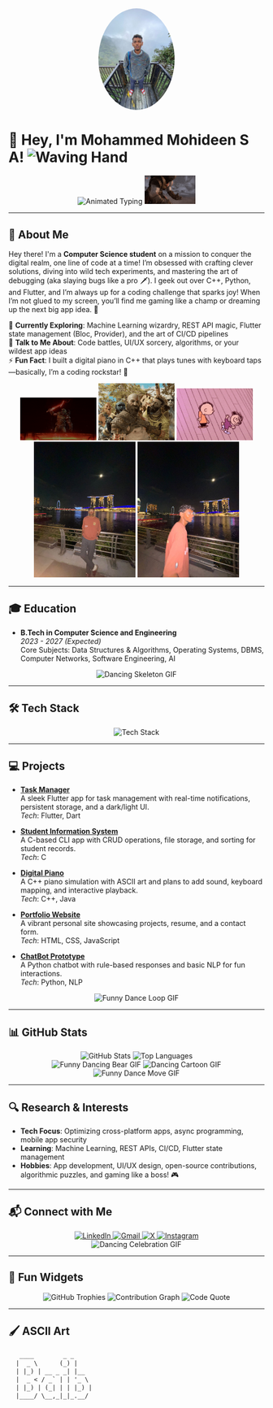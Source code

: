 <div align="center">
  <img src="profile-pic.jpg" width="150" style="border-radius: 50%;" alt="Profile Picture"/>
</div>

# 🎉 Hey, I'm Mohammed Mohideen S A! <img src="https://media.giphy.com/media/hvRJCLFzcasrR4ia7z/giphy.gif" width="25px" alt="Waving Hand"/>

<div align="center">
  <img src="https://readme-typing-svg.herokuapp.com?font=JetBrains+Mono&size=32¢er=true&vCenter=true&width=700&height=80&color=FF6F61&lines=CSE+Code+Crusader;Bug+Slayer+Extraordinaire;Let’s+Build+Epic+Tech+Adventures!" alt="Animated Typing"/>
  <img src="giphy.gif" width="100" alt="GIF 1"/>
</div>

---

## 🌟 About Me

Hey there! I'm a **Computer Science student** on a mission to conquer the digital realm, one line of code at a time! I’m obsessed with crafting clever solutions, diving into wild tech experiments, and mastering the art of debugging (aka slaying bugs like a pro 🗡️). I geek out over C++, Python, and Flutter, and I’m always up for a coding challenge that sparks joy! When I’m not glued to my screen, you’ll find me gaming like a champ or dreaming up the next big app idea. 🚀

🌱 **Currently Exploring**: Machine Learning wizardry, REST API magic, Flutter state management (Bloc, Provider), and the art of CI/CD pipelines  
💬 **Talk to Me About**: Code battles, UI/UX sorcery, algorithms, or your wildest app ideas  
⚡ **Fun Fact**: I built a digital piano in C++ that plays tunes with keyboard taps—basically, I’m a coding rockstar! 🎹

<div align="center">
  <img src="giphy (1).gif" width="150" alt="GIF 2"/>
  <img src="giphy (2).gif" width="150" alt="GIF 3"/>
  <img src="giphy (3).gif" width="150" alt="GIF 4"/>
</div>

<div align="center">
  <img src="photo1.jpg" width="200" alt="Photo 1"/>
  <img src="photo2.jpg" width="200" alt="Photo 2"/>
</div>

---

## 🎓 Education

- **B.Tech in Computer Science and Engineering**  
  *2023 - 2027 (Expected)*  
  Core Subjects: Data Structures & Algorithms, Operating Systems, DBMS, Computer Networks, Software Engineering, AI

<div align="center">
  <img src="funnygif4.gif" width="150" alt="Dancing Skeleton GIF"/>
</div>

---

## 🛠️ Tech Stack

<div align="center">
  <img src="https://skillicons.dev/icons?i=c,cpp,python,dart,java,sql,flutter,android,html,css,js,git,github,vscode&theme=light" alt="Tech Stack"/>
</div>

---

## 💻 Projects

- **[Task Manager](https://github.com/Mohideen2005/task_manager)**  
  A sleek Flutter app for task management with real-time notifications, persistent storage, and a dark/light UI.  
  *Tech*: Flutter, Dart  

- **[Student Information System](https://github.com/Mohideen2005)**  
  A C-based CLI app with CRUD operations, file storage, and sorting for student records.  
  *Tech*: C  

- **[Digital Piano](https://github.com/Mohideen2005)**  
  A C++ piano simulation with ASCII art and plans to add sound, keyboard mapping, and interactive playback.  
  *Tech*: C++, Java  

- **[Portfolio Website](https://github.com/Mohideen2005)**  
  A vibrant personal site showcasing projects, resume, and a contact form.  
  *Tech*: HTML, CSS, JavaScript  

- **[ChatBot Prototype](https://github.com/Mohideen2005)**  
  A Python chatbot with rule-based responses and basic NLP for fun interactions.  
  *Tech*: Python, NLP  

<div align="center">
  <img src="funnygif5.gif" width="150" alt="Funny Dance Loop GIF"/>
</div>

---

## 📊 GitHub Stats

<div align="center">
  <img src="https://github-readme-stats.vercel.app/api?username=Mohideen2005&show_icons=true&theme=gruvbox&hide_border=true" alt="GitHub Stats"/>
  <img src="https://github-readme-stats.vercel.app/api/top-langs/?username=Mohideen2005&layout=compact&theme=gruvbox&hide_border=true" alt="Top Languages"/>
</div>

<div align="center">
  <img src="funnygif1.gif" width="150" alt="Funny Dancing Bear GIF"/>
  <img src="funnygif2.gif" width="150" alt="Dancing Cartoon GIF"/>
  <img src="funnygif3.gif" width="150" alt="Funny Dance Move GIF"/>
</div>

---

## 🔍 Research & Interests

- **Tech Focus**: Optimizing cross-platform apps, async programming, mobile app security  
- **Learning**: Machine Learning, REST APIs, CI/CD, Flutter state management  
- **Hobbies**: App development, UI/UX design, open-source contributions, algorithmic puzzles, and gaming like a boss! 🎮

---

## 📬 Connect with Me

<div align="center">
  <a href="https://www.linkedin.com/in/mohideensa2005/" target="_blank">
    <img src="https://img.shields.io/badge/LinkedIn-0077B5?style=flat-square&logo=linkedin&logoColor=white" alt="LinkedIn"/>
  </a>
  <a href="mailto:9923004120@klu.ac.in" target="_blank">
    <img src="https://img.shields.io/badge/Gmail-D14836?style=flat-square&logo=gmail&logoColor=white" alt="Gmail"/>
  </a>
  <a href="https://x.com/Mohideen2005" target="_blank">
    <img src="https://img.shields.io/badge/X-000000?style=flat-square&logo=x&logoColor=white" alt="X"/>
  </a>
  <a href="https://www.instagram.com/mohideen._.s.a/" target="_blank">
    <img src="https://img.shields.io/badge/Instagram-E4405F?style=flat-square&logo=instagram&logoColor=white" alt="Instagram"/>
  </a>
</div>

<div align="center">
  <img src="funnygif6.gif" width="150" alt="Dancing Celebration GIF"/>
</div>

---

## 🎨 Fun Widgets

<div align="center">
  <img src="https://github-profile-trophy.vercel.app/?username=Mohideen2005&theme=gruvbox&no-frame=true" alt="GitHub Trophies"/>
  <img src="https://github-readme-activity-graph.vercel.app/graph?username=Mohideen2005&theme=gruvbox" alt="Contribution Graph"/>
  <img src="https://quotes-github-readme.vercel.app/api?type=horizontal&theme=radical" alt="Code Quote"/>
</div>

---

## 🖌️ ASCII Art

```ascii
   ____        _ _       
  |  _ \      (_) |      
  | |_) | __ _ _| |__   
  |  _ < / _` | | '_ \  
  | |_) | (_| | | |_) | 
  |____/ \__,_|_|_.__/ 
